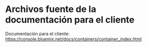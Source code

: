 # Archivos fuente de la documentación para el cliente

Documentación para el cliente: https://console.bluemix.net/docs/containers/container_index.html


